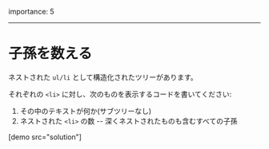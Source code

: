 importance: 5

---

# 子孫を数える

ネストされた `ul/li` として構造化されたツリーがあります。

それぞれの `<li>` に対し、次のものを表示するコードを書いてください:

1. その中のテキストが何か(サブツリーなし)
2. ネストされた `<li>` の数 -- 深くネストされたものも含むすべての子孫

[demo src="solution"]
